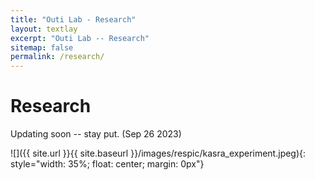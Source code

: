 ```yaml
---
title: "Outi Lab - Research"
layout: textlay
excerpt: "Outi Lab -- Research"
sitemap: false
permalink: /research/
---
```


# Research

Updating soon -- stay put. (Sep 26 2023)

![]({{ site.url }}{{ site.baseurl }}/images/respic/kasra_experiment.jpeg){: style="width: 35%; float: center; margin: 0px"}


